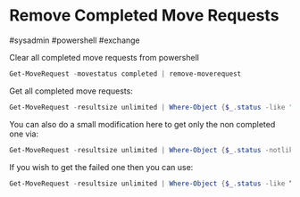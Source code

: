 # Remove Completed Move Requests
#sysadmin #powershell #exchange 

Clear all completed move requests from powershell

```powershell
Get-MoveRequest -movestatus completed | remove-moverequest
```

Get all completed move requests:

```powershell
Get-MoveRequest -resultsize unlimited | Where-Object {$_.status -like "Completed"} | Get-MoveRequestStatistics | select DisplayName, StatusDetail, *Size, *Percent* | ft
```

You can also do a small modification here to get only the non completed one via:

```powershell
Get-MoveRequest -resultsize unlimited | Where-Object {$_.status -notlike “Completed”} | Get-MoveRequestStatistics | select DisplayName, StatusDetail, *Size, *Percent* | ft
```

If you wish to get the failed one then you can use:

```powershell
Get-MoveRequest -resultsize unlimited | Where-Object {$_.status -like “failed”} | Get-MoveRequestStatistics -IncludeReport | select DisplayName, Message, FailureType, FailureSide, FailureTimeStamp, *bad*, *large*, Report, Identity | fl
```